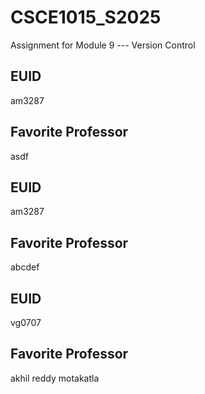 # CSCE1015_S2025

Assignment for Module 9 --- Version Control

## EUID
am3287
## Favorite Professor
asdf
## EUID
am3287
## Favorite Professor
abcdef
## EUID
vg0707
## Favorite Professor
akhil reddy motakatla
